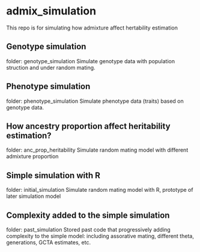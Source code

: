 # admix_simulation

This repo is for simulating how admixture affect hertability estimation 

## Genotype simulation 
folder: genotype_simulation
Simulate genotype data with population struction and under random mating.

## Phenotype simulation
folder: phenotype_simulation
Simulate phenotype data (traits) based on genotype data.

## How ancestry proportion affect heritability estimation?
folder: anc_prop_heritability
Simulate random mating model with different admixture proportion

## Simple simulation with R
folder: initial_simulation
Simulate random mating model with R, prototype of later simulation model

## Complexity added to the simple simulation
folder: past_simulation
Stored past code that progressively adding complexity to the simple model: including assorative mating, different theta, generations, GCTA estimates, etc.
